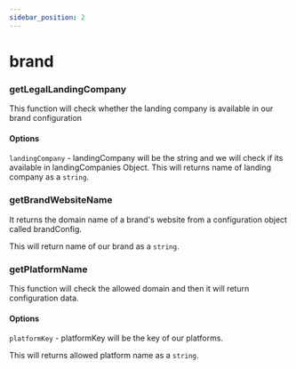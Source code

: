 ```yaml
---
sidebar_position: 2
---
```


# brand

### getLegalLandingCompany

This function will check whether the landing company is available in our brand configuration

#### Options

`landingCompany` - landingCompany will be the string and we will check if its available in landingCompanies Object.
This will returns name of landing company as a `string`.

### getBrandWebsiteName

It returns the domain name of a brand's website from a configuration object called brandConfig.

This will return name of our brand as a `string`.

### getPlatformName

This function will check the allowed domain and then it will return configuration data.

#### Options

`platformKey` - platformKey will be the key of our platforms.

This will returns allowed platform name as a `string`.
